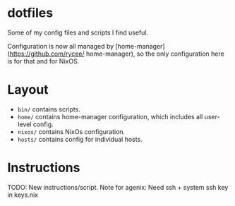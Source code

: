 # dotfiles
Some of my config files and scripts I find useful.

Configuration is now all managed by [home-manager](https://github.com/rycee/
home-manager), so the only configuration here is for that and for NixOS.

# Layout

* `bin/` contains scripts.
* `home/` contains home-manager configuration, which includes all user-level
  config.
* `nixos/` contains NixOs configuration.
* `hosts/` contains config for individual hosts.

# Instructions

<!-- 1. Set HOSTNAME -->
<!-- 2. Create `home.nix` and/or `configuration.nix` in hosts/HOSTNAME. -->
<!-- 3. Add entry in flake.nix for HOSTNAME. -->
<!-- 4. Enable experimantal features for "nix-command" and "flakes". -->
<!-- 5. Run ./install.sh -->
<!-- 6. Run `just up` to verify and get any updates. -->

TODO: New instructions/script.
Note for agenix: Need ssh + system ssh key in keys.nix
